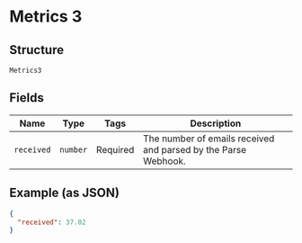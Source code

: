 
# Metrics 3

## Structure

`Metrics3`

## Fields

| Name | Type | Tags | Description |
|  --- | --- | --- | --- |
| `received` | `number` | Required | The number of emails received and parsed by the Parse Webhook. |

## Example (as JSON)

```json
{
  "received": 37.02
}
```

